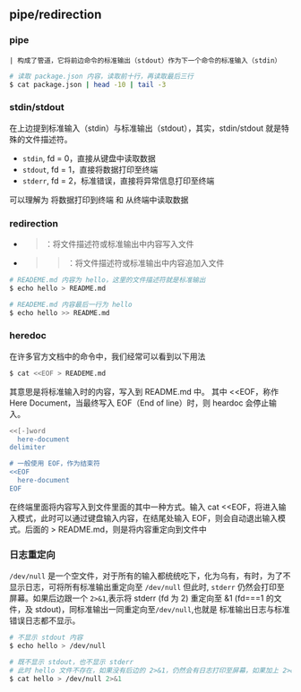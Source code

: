 ## pipe/redirection

### pipe

    | 构成了管道，它将前边命令的标准输出（stdout）作为下一个命令的标准输入（stdin）

```Bash
# 读取 package.json 内容，读取前十行，再读取最后三行
$ cat package.json | head -10 | tail -3
```

### stdin/stdout

在上边提到标准输入（stdin）与标准输出（stdout），其实，stdin/stdout 就是特殊的文件描述符。

- `stdin`, fd = 0，直接从键盘中读取数据
- `stdout`, fd = 1，直接将数据打印至终端
- `stderr`, fd = 2，标准错误，直接将异常信息打印至终端

可以理解为 将数据打印到终端 和 从终端中读取数据

### redirection

- > ：将文件描述符或标准输出中内容写入文件
- > > ：将文件描述符或标准输出中内容追加入文件

```Bash
# READEME.md 内容为 hello，这里的文件描述符就是标准输出
$ echo hello > README.md

# READEME.md 内容最后一行为 hello
$ echo hello >> README.md
```

### heredoc

在许多官方文档中的命令中，我们经常可以看到以下用法

```Bash
$ cat <<EOF > READEME.md
```

其意思是将标准输入时的内容，写入到 README.md 中。
其中 <<EOF，称作 Here Document，当最终写入 EOF（End of line）时，则 heardoc 会停止输入。

```Bash
<<[-]word
  here-document
delimiter

# 一般使用 EOF，作为结束符
<<EOF
  here-document
EOF
```

在终端里面将内容写入到文件里面的其中一种方式。输入 cat <<EOF，将进入输入模式，此时可以通过键盘输入内容，在结尾处输入 EOF，则会自动退出输入模式。后面的 > README.md，则是将内容重定向到文件中

### 日志重定向

`/dev/null` 是一个空文件，对于所有的输入都统统吃下，化为乌有，有时，为了不显示日志，可将所有标准输出重定向至 `/dev/null`
但此时, `stderr` 仍然会打印至屏幕。如果后边跟一个 `2>&1`,表示将 stderr (fd 为 2) 重定向至 &1 (fd===1 的文件，及 stdout)，同标准输出一同重定向至`/dev/null`,也就是 标准输出日志与标准错误日志都不显示。

```Bash
# 不显示 stdout 内容
$ echo hello > /dev/null

# 既不显示 stdout，也不显示 stderr
# 此时 hello 文件不存在，如果没有后边的 2>&1，仍然会有日志打印至屏幕，如果加上 2>&1，则 stderr 也不显示
$ cat hello > /dev/null 2>&1
```
